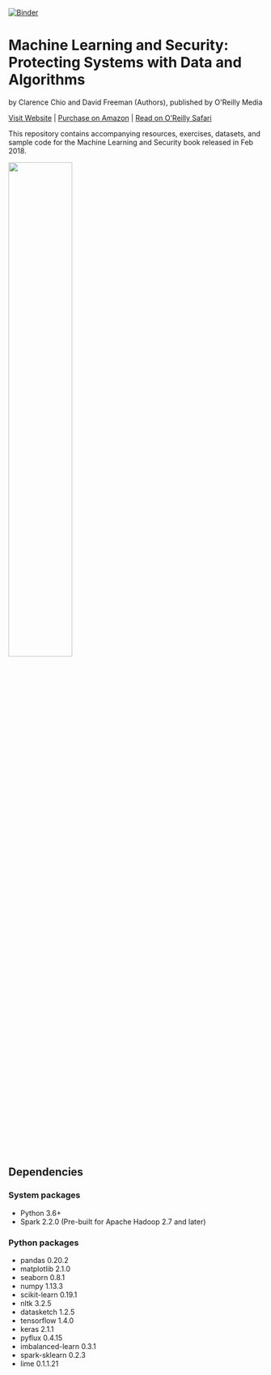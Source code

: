 [![Binder](https://mybinder.org/badge_logo.svg)](https://mybinder.org/v2/gh/hsgurm1/book-resources.git/hg-mlsec)

# Machine Learning and Security: Protecting Systems with Data and Algorithms
by Clarence Chio and‎ David Freeman (Authors), published by O'Reilly Media

[Visit Website](https://mlsec.net/) | [Purchase on Amazon](https://amzn.to/2FmVDYQ) | [Read on O'Reilly Safari](http://shop.oreilly.com/product/0636920065555.do)

This repository contains accompanying resources, exercises, datasets, and sample code for the Machine Learning and Security book released in Feb 2018.

<img src="mlsec-cover-oreilly.jpg" width="50%" height="50%">




## Dependencies

### System packages
* Python 3.6+
* Spark 2.2.0 (Pre-built for Apache Hadoop 2.7 and later)

### Python packages
* pandas 0.20.2
* matplotlib 2.1.0
* seaborn 0.8.1
* numpy 1.13.3
* scikit-learn 0.19.1
* nltk 3.2.5
* datasketch 1.2.5
* tensorflow 1.4.0
* keras 2.1.1
* pyflux 0.4.15
* imbalanced-learn 0.3.1
* spark-sklearn 0.2.3
* lime 0.1.1.21
